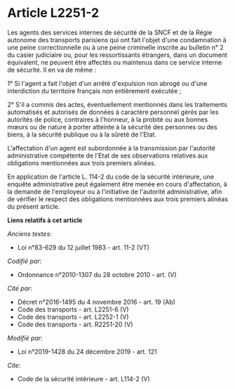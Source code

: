 # Article L2251-2

Les agents des services internes de sécurité de la SNCF et de la Régie autonome des transports parisiens qui ont fait l'objet
d'une condamnation à une peine correctionnelle ou à une peine criminelle inscrite au bulletin n° 2 du casier judiciaire ou,
pour les ressortissants étrangers, dans un document équivalent, ne peuvent être affectés ou maintenus dans ce service interne
de sécurité. Il en va de même : 

1° Si l'agent a fait l'objet d'un arrêté d'expulsion non abrogé ou d'une interdiction du territoire français non entièrement
exécutée ; 

2° S'il a commis des actes, éventuellement mentionnés dans les traitements automatisés et autorisés de données à caractère
personnel gérés par les autorités de police, contraires à l'honneur, à la probité ou aux bonnes mœurs ou de nature à porter
atteinte à la sécurité des personnes ou des biens, à la sécurité publique ou à la sûreté de l'Etat. 

L'affectation d'un agent est subordonnée à la transmission par l'autorité administrative compétente de l'Etat de ses
observations relatives aux obligations mentionnées aux trois premiers alinéas. 

En application de l'article L. 114-2 du code de la sécurité intérieure, une enquête administrative peut également être menée
en cours d'affectation, à la demande de l'employeur ou à l'initiative de l'autorité administrative, afin de vérifier le
respect des obligations mentionnées aux trois premiers alinéas du présent article.

**Liens relatifs à cet article**

_Anciens textes_:

  - Loi n°83-629 du 12 juillet 1983 - art. 11-2 (VT)

_Codifié par_:

  - Ordonnance n°2010-1307 du 28 octobre 2010 - art. (V)

_Cité par_:

  - Décret n°2016-1495 du 4 novembre 2016 - art. 19 (Ab)
  - Code des transports - art. L2251-6 (V)
  - Code des transports - art. L2252-1 (V)
  - Code des transports - art. R2251-20 (V)

_Modifié par_:

  - Loi n°2019-1428 du 24 décembre 2019 - art. 121

_Cite_:

  - Code de la sécurité intérieure - art. L114-2 (V)
